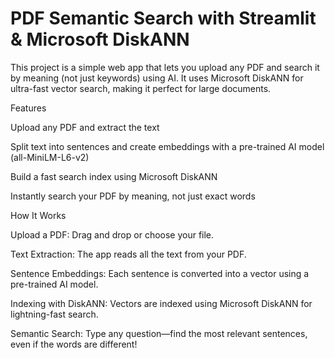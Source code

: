 PDF Semantic Search with Streamlit & Microsoft DiskANN
======================================================
This project is a simple web app that lets you upload any PDF and search it by meaning (not just keywords) using AI. It uses Microsoft DiskANN for ultra-fast vector search, making it perfect for large documents.

Features

Upload any PDF and extract the text

Split text into sentences and create embeddings with a pre-trained AI model (all-MiniLM-L6-v2)

Build a fast search index using Microsoft DiskANN

Instantly search your PDF by meaning, not just exact words

How It Works

Upload a PDF: Drag and drop or choose your file.

Text Extraction: The app reads all the text from your PDF.

Sentence Embeddings: Each sentence is converted into a vector using a pre-trained AI model.

Indexing with DiskANN: Vectors are indexed using Microsoft DiskANN for lightning-fast search.

Semantic Search: Type any question—find the most relevant sentences, even if the words are different!
